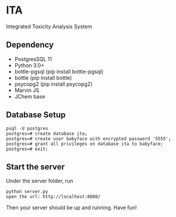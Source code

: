 ITA
=======
Integrated Toxicity Analysis System

Dependency
----------------
- PostgresSQL 11
- Python 3.0+
- bottle-pgsql (pip install bottle-pgsql)
- bottle (pip install bottle)
- psycopg2 (pip install psycopg2)
- Marvin JS
- JChem base

Database Setup
----------------
```
psql -U postgres
postgres=# create database ita;
postgres=# create user babyface with encrypted password '5555';
postgres=# grant all privileges on database ita to babyface;
postgres=# exit;
```

Start the server
----------------
Under the server folder, run

	python server.py
	open the url: http://localhost:8080/
Then your server should be up and running. Have fun!

